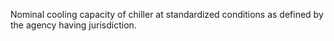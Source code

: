 Nominal cooling capacity of chiller at standardized conditions as defined by the agency having jurisdiction.